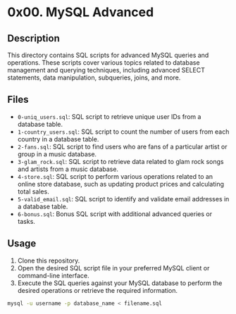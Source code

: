 # 0x00. MySQL Advanced

## Description
This directory contains SQL scripts for advanced MySQL queries and operations. These scripts cover various topics related to database management and querying techniques, including advanced SELECT statements, data manipulation, subqueries, joins, and more.

## Files
- `0-uniq_users.sql`: SQL script to retrieve unique user IDs from a database table.
- `1-country_users.sql`: SQL script to count the number of users from each country in a database table.
- `2-fans.sql`: SQL script to find users who are fans of a particular artist or group in a music database.
- `3-glam_rock.sql`: SQL script to retrieve data related to glam rock songs and artists from a music database.
- `4-store.sql`: SQL script to perform various operations related to an online store database, such as updating product prices and calculating total sales.
- `5-valid_email.sql`: SQL script to identify and validate email addresses in a database table.
- `6-bonus.sql`: Bonus SQL script with additional advanced queries or tasks.

## Usage
1. Clone this repository.
2. Open the desired SQL script file in your preferred MySQL client or command-line interface.
3. Execute the SQL queries against your MySQL database to perform the desired operations or retrieve the required information.

```bash
mysql -u username -p database_name < filename.sql

